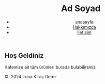 <html lang="tr">
  <head>
    <meta charset="UTF-8">
    <meta name="viewport" content="witdh=device-width, initial-scale=1.0">
  <title>Merhaba Dünya</title>
 <link rel="stylesheet" href="styles.css">
</head>
<body>
 <header>
   <h1>Ad Soyad</h1>
   <nav>
        <ul>
          <li><a href="https://www.alibatuhanyildiz.com"> anasayfa </a> </li>
          <li><a href="#hakimizda"> Hakkımızda</a></li>
          <li><a href="#iletisim"> İletişim </a> </li>
        </ul> 
     </nav>
    </header> 
    <section id="anasayfa">
<h2> Hoş Geldiniz </h2>
<p> Kafemize ait tüm ürünleri burada bulabilirsiniz</p>  
</section>

<footer>
    <p>&copy: 2024 Tuna Kıraç Demir</p>
</footer>

</html>


